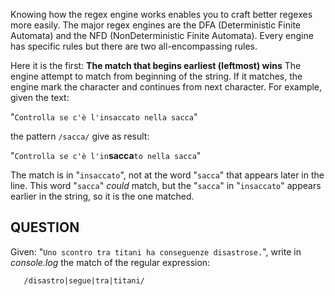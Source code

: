 Knowing how the regex engine works enables you to craft better regexes more easily.
The major regex engines are the DFA (Deterministic Finite Automata) and the NFD (NonDeterministic Finite Automata).
Every engine has specific rules but there are two all-encompassing rules.

Here it is the first:
**The match that begins earliest (leftmost) wins**
The engine attempt to match from beginning of the string.
If it matches, the engine mark the character and continues from next character.
For example, given the text: 

"`Controlla se c'è l'insaccato nella sacca`"

the pattern `/sacca/` give as result:

"`Controlla se c'è l'in`**sacca**`to nella sacca`"

The match is in "`insaccato`", not at the word "`sacca`" that appears later in the line.
This word "`sacca`" _could_ match, but the "`sacca`" in "`insaccato`" appears earlier in the string,
so it is the one matched.

## QUESTION
Given: "`Uno scontro tra titani ha conseguenze disastrose.`", write in _console.log_ the match of the regular expression: 
```
   /disastro|segue|tra|titani/
```